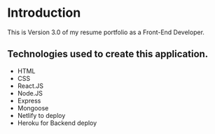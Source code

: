 # Introduction

This is Version 3.0 of my resume portfolio as a Front-End Developer.

## Technologies used to create this application.

- HTML
- CSS
- React.JS
- Node.JS
- Express
- Mongoose
- Netlify to deploy
- Heroku for Backend deploy
